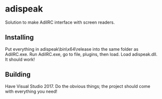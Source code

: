# adispeak
Solution to make AdiIRC interface with screen readers.


## Installing

Put everything in adispeak\bin\x64\release into the same folder as AdiIRC.exe. Run AdiIRC.exe, go to file, plugins, then load. Load adispeak.dll.  It should work!  

## Building

Have Visual Studio 2017. Do the obvious things; the project should come with everything you need!
